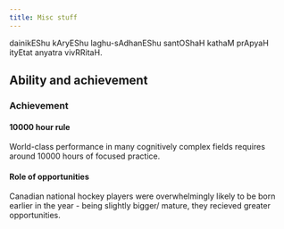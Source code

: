 ```yaml
---
title: Misc stuff
---
```


dainikEShu kAryEShu laghu-sAdhanEShu santOShaH kathaM prApyaH ityEtat
anyatra vivRRitaH.

## Ability and achievement

### Achievement

#### 10000 hour rule

World-class performance in many cognitively complex fields requires
around 10000 hours of focused practice.

#### Role of opportunities

Canadian national hockey players were overwhelmingly likely to be born
earlier in the year - being slightly bigger/ mature, they recieved
greater opportunities.

